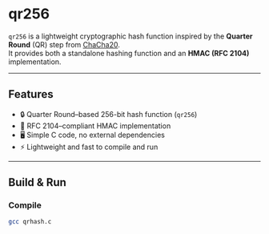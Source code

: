 # qr256

`qr256` is a lightweight cryptographic hash function inspired by the **Quarter Round** (QR) step from [ChaCha20](https://cr.yp.to/chacha.html).  
It provides both a standalone hashing function and an **HMAC (RFC 2104)** implementation.

---

## Features

- 🔒 Quarter Round–based 256-bit hash function (`qr256`)
- 📜 RFC 2104–compliant HMAC implementation
- 🖥️ Simple C code, no external dependencies
- ⚡ Lightweight and fast to compile and run

---

## Build & Run

### Compile
```bash
gcc qrhash.c
